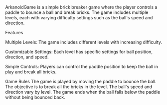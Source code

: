 ArkanoidGame is a simple brick breaker game where the player controls a paddle to bounce a ball and break bricks. The game includes multiple levels, each with varying difficulty settings such as the ball's speed and direction.

Features

Multiple Levels: The game includes different levels with increasing difficulty.

Customizable Settings: Each level has specific settings for ball position, direction, and speed.

Simple Controls: Players can control the paddle position to keep the ball in play and break all bricks.

Game Rules
The game is played by moving the paddle to bounce the ball.
The objective is to break all the bricks in the level.
The ball's speed and direction vary by level.
The game ends when the ball falls below the paddle without being bounced back.

